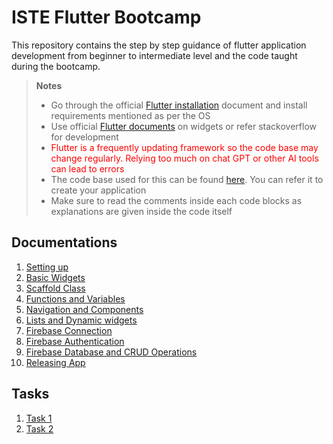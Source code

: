 # ISTE Flutter Bootcamp

This repository contains the step by step guidance of flutter application development from beginner to intermediate level and the code taught during the bootcamp.

> **Notes**
>
> - Go through the official [Flutter installation](https://docs.flutter.dev/get-started/install) document and install requirements mentioned as per the OS
> - Use official [Flutter documents](https://docs.flutter.dev/) on widgets or refer stackoverflow for development
> - <span style="color:red">Flutter is a frequently updating framework so the code base may change regularly. Relying too much on chat GPT or other AI tools can lead to errors</span>
> - The code base used for this can be found [here](https://github.com/aswin-asokan/iste_bootcamp/tree/main/todo_app). You can refer it to create your application
> - Make sure to read the comments inside each code blocks as explanations are given inside the code itself

## Documentations

1. [Setting up](pages/setting_up.md)
2. [Basic Widgets](pages/basic_widgets.md)
3. [Scaffold Class](pages/scaffold_class.md)
4. [Functions and Variables](pages/fn_var.md)
5. [Navigation and Components](pages/multi_page.md)
6. [Lists and Dynamic widgets](pages/dynamic_widget.md)
7. [Firebase Connection](pages/firebase_initialization.md)
8. [Firebase Authentication](pages/firebase_authentication.md)
9. [Firebase Database and CRUD Operations](pages/firebase_database.md)
10. [Releasing App](pages/app_release.md)

## Tasks

1. [Task 1](pages/task_1.md)
2. [Task 2](pages/task_2.md)
